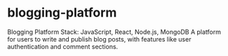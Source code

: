 # blogging-platform
Blogging Platform Stack: JavaScript, React, Node.js, MongoDB  A platform for users to write and publish blog posts, with features like user authentication and comment sections.
